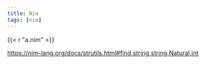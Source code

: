 ```yaml
---
title: Nim
tags: [nim]
---
```


{{< r "a.nim" >}}

<https://nim-lang.org/docs/strutils.html#find,string,string,Natural,int>
